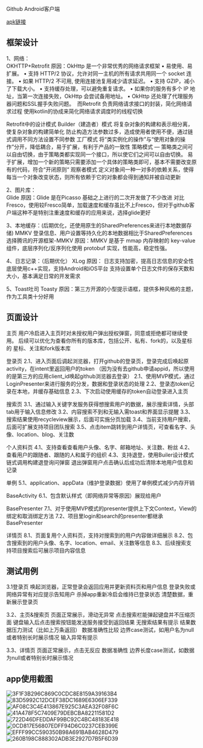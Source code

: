 Github Android客户端

[apk链接](https://github.com/CandyShoes/GithubClient/blob/main/app/release/app-release.apk)

## 框架设计
1、网络：       
OKHTTP+Retrofit
原因：OkHttp 是一个非常优秀的网络请求框架
•  易使用、易扩展。
•  支持 HTTP/2 协议，允许对同一主机的所有请求共用同一个 socket 连接。
•  如果 HTTP/2 不可用, 使用连接池复用减少请求延迟。
•  支持 GZIP，减小了下载大小。
•  支持缓存处理，可以避免重复请求。
•  如果你的服务有多个 IP 地址，当第一次连接失败，OkHttp 会尝试备用地址。
•  OkHttp 还处理了代理服务器问题和SSL握手失败问题。
 而Retrofit 负责网络请求接口的封装，简化网络请求过程
使用kotlin的协成来简化网络请求调度时的线程切换


Retrofit中的设计模式
Builder（建造者）模式
将复杂对象的构建和表示相分离，使复杂对象的构建简单化
防止构造方法参数过多，造成使用者使用不便，通过链式调用不同方法设置不同参数
工厂模式
将“类实例化的操作”与“使用对象的操作”分开，降低耦合，易于扩展，有利于产品的一致性
策略模式
— 策略类之间可以自由切换，由于策略类都实现同一个接口，所以使它们之间可以自由切换。
易于扩展，增加一个新的策略只需要添加一个具体的策略类即可，基本不需要改变原有的代码，符合“开闭原则“
观察者模式
定义对象间一种一对多的依赖关系，使得每当一个对象改变状态，则所有依赖于它的对象都会得到通知并被自动更新

2、图片库：       
Glide
原因：Glide 是在Picasso 基础之上进行的二次开发做了不少改进
对比Fresco，使用较Fresco简单，加载速度和缓存虽比不上Fresco，但对于github客户端这种不是特别注重速度和缓存的应用来说，选择glide更好

3、本地缓存：(后期优化，还使用原生的SharedPreferences来进行本地数据存储)
MMKV
登录信息、用户设置等持久化的本地数据相比于SharedPreferences选择腾讯的开源框架-MMKV
原因：MMKV 是基于 mmap 内存映射的 key-value 组件，底层序列化/反序列化使用 protobuf 实现，性能高，稳定性强。


4、日志记录：（后期优化）
XLog
原因：
日志支持加密，提高日志信息的安全性
底层使用c++实现，支持Android和iOS平台
支持设置单个日志文件的保存天数和大小，基本满足日常的开发需求

5、Toast吐司
Toasty
原因：第三方开源的小型提示语框，提供多种风格的主题，作为工具类十分好用


## 页面设计
主页
用户冷启进入主页时对未授权用户弹出授权弹窗，同意或拒绝都可继续使用。
后续可以优化为查看你所有的版本库，包括公开、私有、fork的，以及星标的
星标、关注和fork版本库


登录页
2.1、进入页面后调起浏览器，打开github的登录页，登录完成后唤起原activity，在intent里返回用户的token
（因为没有去github申请appid，所以使用的是第三方的应用client_id唤起github浏览器去登录）
2.1、使用MVP模式，通过LoginPresenter来进行服务的分发，数据和登录状态的处理
2.2、登录态token记录在本地，并缓存基础信息
2.3、下次启动使用缓存的token自动登录进入主页

搜索页
3.1、通过输入关键字发服务获得想搜索用户的数据，展示搜索详情，头部tab用于输入信息修改
3.2、内容搜索不到和无输入需toast和界面显示提醒
3.3、搜索结果使用recycleview展示，后面可实施分页加载
3.4、当前支持用户搜索，后面可扩展支持项目团队搜索
3.5、点击item跳转到用户详情页，可查看名字、头像、location、blog、关注数

个人资料页
4.1、支持查看查看用户头像、名字、邮箱地址、关注数、粉丝
4.2、查看用户的跟随者、跟随的人和属于的组织
4.3、支持退登，使用Builer设计模式链式调用构建退登询问弹窗
退出弹窗用户点击确认后成功后清除本地用户信息和记录

单例
5.1、application、appData（维护登录数据）使用了单例模式减少内存开销

BaseActivity
6.1、包含默认样式（即网络异常等原因）展现给用户

BasePresenter
7.1、对于使用MVP模式的presenter提供上下文Context，View的绑定和取消绑定方法
7.2、项目里login和search的presenter都继承BasePresenter

详情页
8.1、页面复用个人资料页，支持对搜索到的用户内容做详细展示
8.2、包含搜索到的用户头像、名字、location、email、关注数等信息
8.3、后续搜索支持项目搜索后可展示项目内容信息


## 测试用例
3.1登录页
唤起浏览器，正常登录会返回应用并更新资料页和用户信息
登录失败或网络异常有对应提示告知用户
杀掉app重新冷启会维持已登录状态
清楚数据，重新展示登录页

3.2、主页&搜索页
页面正常展示，滑动无异常
点击搜索栏能弹起键盘并不压缩页面
键盘输入后点击搜索按钮能发送服务接受到返回结果
无搜索结果有提示
结果数据压力测试（比如上万条返回）
数据准确性比较
边界case测试，如用户名为null或者特别长时展示情况
输入异常有提示

3.3、详情页
页面正常展示，点击无反应
数据准确性
边界长度case测试，如数据为null或者特别长时展示情况

## app使用截图
![3F1F3B296C869C0CDC8E8159A39163B4](https://user-images.githubusercontent.com/22748106/182506916-e31d2f19-6b79-4662-928f-74fc06de60c7.jpg)
![83D5992C12DCEF38DC1689E6306EF339](https://user-images.githubusercontent.com/22748106/182506939-c735594a-ad3c-4281-8bc0-01a8fc641bdc.jpg)
![AF08C3C4E413867E925C3AEA32F08F6C](https://user-images.githubusercontent.com/22748106/182506955-72de73a6-4cbc-4f77-9dea-e6eb11c0f2fb.jpg)
![41A478F5C7409E79DEBCBA82211581D2](https://user-images.githubusercontent.com/22748106/182506970-19958151-cb81-402f-a4b2-98f1f3180e3d.jpg)
![722D46DFEDDAF99BC92C4BC48183E418](https://user-images.githubusercontent.com/22748106/182507005-a369d804-0c16-4ddc-acc9-5f715de0cdb9.jpg)
![0CD817E56807EDFF94D6C0237CEB399E](https://user-images.githubusercontent.com/22748106/182507030-04142f27-c5d3-4792-9463-09bb1ae5d4ce.jpg)
![EFFF99CC590350B98A691BAB4628D479](https://user-images.githubusercontent.com/22748106/182507051-65c9588f-2a28-4e0c-bd1e-5e189e1e1032.jpg)
![260B198C888302ADB3E2927D7B5F6D39](https://user-images.githubusercontent.com/22748106/182507172-daa4d8b9-5414-4203-8882-05f823f7e395.jpg)
